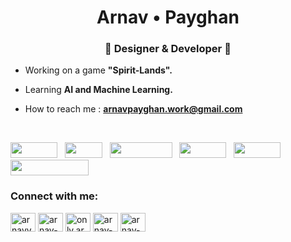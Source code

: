 <h1 align="center">Arnav • Payghan</h1>
<h3 align="center">🎍 Designer & Developer 🎍</h3>

-  Working on a game **"Spirit-Lands".**

-  Learning **AI and Machine Learning.**

-  How to reach me : **arnavpayghan.work@gmail.com**

<br>

<img src="https://img.shields.io/badge/-HTML-e34f26?logo=html5&logoColor=fff" height="25px" width="75px">&nbsp;&nbsp;&nbsp;<img src="https://img.shields.io/badge/-CSS-0073ff?logo=css3&logoColor=fff" height="25px" width="60px">&nbsp;&nbsp;&nbsp;<img src="https://img.shields.io/badge/-JavaScript-e9fa00?logo=javascript&logoColor=010101" height="25px" width="100px">&nbsp;&nbsp;&nbsp;<img src="https://img.shields.io/badge/-React-14c4fa?logo=react&logoColor=fff" height="25px" width="75px">&nbsp;&nbsp;&nbsp;<img src="https://img.shields.io/badge/-Python-011978?logo=python&logoColor=fff" height="25px" width="75px">&nbsp;&nbsp;&nbsp;<a href="#" onClick="window.open('https://www.hackerrank.com/profile/arn_payghan', '_blank')"><img src="https://img.shields.io/badge/-HackerRank-030303?logo=hackerrank&logoColor=00EA64" height="25px" width="125px"></a>

<h3 align="left">Connect with me:</h3>
<p align="left">
<a href="https://twitter.com/arnavvv__" target="blank"><img align="center" src="https://raw.githubusercontent.com/rahuldkjain/github-profile-readme-generator/master/src/images/icons/Social/twitter.svg" alt="arnavvv__" height="30" width="40" /></a>
<a href="https://linkedin.com/in/arnav-payghan-8660a925b" target="blank"><img align="center" src="https://raw.githubusercontent.com/rahuldkjain/github-profile-readme-generator/master/src/images/icons/Social/linked-in-alt.svg" alt="arnav-payghan-8660a925b" height="30" width="40" /></a>
<a href="https://instagram.com/only.arnavvv" target="blank"><img align="center" src="https://raw.githubusercontent.com/rahuldkjain/github-profile-readme-generator/master/src/images/icons/Social/instagram.svg" alt="only.arnavvv" height="30" width="40" /></a>
<a href="https://dribbble.com/arnav-payghan" target="blank"><img align="center" src="https://raw.githubusercontent.com/rahuldkjain/github-profile-readme-generator/master/src/images/icons/Social/dribbble.svg" alt="arnav-payghan" height="30" width="40" /></a>
<a href="https://www.behance.net/arnav-payghan" target="blank"><img align="center" src="https://raw.githubusercontent.com/rahuldkjain/github-profile-readme-generator/master/src/images/icons/Social/behance.svg" alt="arnav-payghan" height="30" width="40" /></a>
</p>


